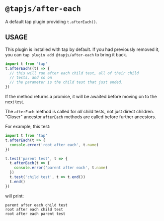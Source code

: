 # `@tapjs/after-each`

A default tap plugin providing `t.afterEach()`.

## USAGE

This plugin is installed with tap by default. If you had
previously removed it, you can `tap plugin add @tapjs/after-each` to
bring it back.

```ts
import t from 'tap'
t.afterEach((t) => {
  // this will run after each child test, all of their child
  // tests, and so on
  // the parameter is the child test that just ended.
})
```

If the method returns a promise, it will be awaited before moving
on to the next test.

The `afterEach` method is called for _all_ child tests, not just
direct children. "Closer" ancestor `afterEach` methods are called
before further ancestors.

For example, this test:

```js
import t from 'tap'
t.afterEach(t => {
  console.error('root after each', t.name)
})

t.test('parent test', t => {
  t.afterEach(t => {
    console.error('parent after each', t.name)
  })
  t.test('child test', t => t.end())
  t.end()
})
```

will print:

```
parent after each child test
root after each child test
root after each parent test
```
